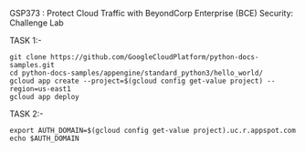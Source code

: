 GSP373 :  Protect Cloud Traffic with BeyondCorp Enterprise (BCE) Security: Challenge Lab 

TASK 1:-

```
git clone https://github.com/GoogleCloudPlatform/python-docs-samples.git  
cd python-docs-samples/appengine/standard_python3/hello_world/  
gcloud app create --project=$(gcloud config get-value project) --region=us-east1  
gcloud app deploy  
```

TASK 2:-

```
export AUTH_DOMAIN=$(gcloud config get-value project).uc.r.appspot.com  
echo $AUTH_DOMAIN  
```
